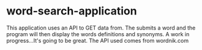 # word-search-application
This application uses an API to GET data from. The submits a word and the program will then display the words definitions and synonyms. A work in progress...It's going to be great. The API used comes from wordnik.com
